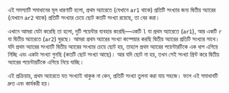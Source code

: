 এই সমস্যাটি সমাধানের মূল ধারণাটি হলো, প্রথম অ্যারেতে (যেখানে `ar1` থাকে) প্রতিটি সংখ্যার জন্য দ্বিতীয় অ্যারের (যেখানে `ar2` থাকে) প্রতিটি সংখ্যার চেয়ে ছোট কতটি সংখ্যা রয়েছে, তা বের করা।

এখানে আমরা যেটা করেছি তা হলো, দুটি পয়েন্টার ব্যবহার করেছি—একটি `l` যা প্রথম অ্যারেতে (`ar1`), আর একটি `r` যা দ্বিতীয় অ্যারেতে (`ar2`) ঘুরছে। আমরা প্রথম অ্যারের সংখ্যা কম্পেয়ার করছি দ্বিতীয় অ্যারের প্রতিটি সংখ্যার সাথে। যদি প্রথম অ্যারের সংখ্যাটি দ্বিতীয় অ্যারের সংখ্যার চেয়ে ছোট হয়, তাহলে প্রথম অ্যারের পয়েন্টারটিকে এক ধাপ এগিয়ে নিচ্ছি এবং একটা সংখ্যা গুনছি (কতটি ছোট সংখ্যা আছে)। আর যদি ছোট না হয়, তখন সেই সংখ্যা প্রিন্ট করে দ্বিতীয় অ্যারের পয়েন্টারটিকে এগিয়ে নিয়ে যাচ্ছি।

এই প্রক্রিয়ায়, প্রথম অ্যারেতে যত সংখ্যাই থাকুক না কেন, প্রতিটি সংখ্যা তুলনা করা যায় সহজে। ফলে এই সমাধানটি দ্রুত এবং কার্যকরী হয়।
